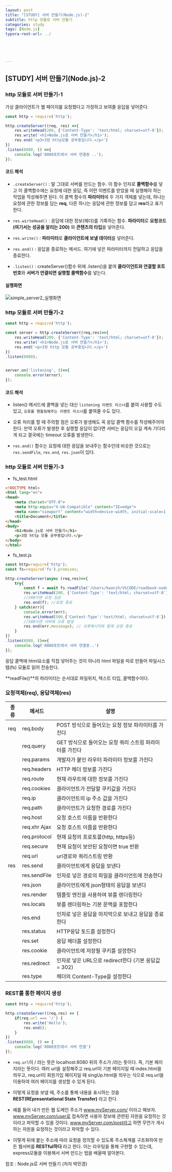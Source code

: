 ```yaml
---
layout: post
title: "[STUDY] 서버 만들기(Node.js)-2"
subtitle: http 모듈로 서버 만들기
categories: study
tags: [Node.js]
typora-root-url: ../





---
```




## [STUDY] 서버 만들기(Node.js)-2



### http 모듈로 서버 만들기-1

가상 클라이언트가 웹 페이지를 요청했다고 가정하고 보여줄 응답을 넣어준다.

```javascript
const http = require('http');

http.createServer((req, res) =>{
    res.writeHead(200, {'Content-Type': 'text/html; charset=utf-8'});
    res.write('<h1>Node.js로 서버 만들기</h1>');
    res.end('<p3>3장 http모듈 공부중입니다.</p>')
})
.listen(8080, () =>{
    console.log('8080포트에서 서버 연결중 ..');
});
```

#### 코드 해석

- `.createServer()` : 말 그대로 서버를 만드는 함수. 이 함수 인자로 **콜백함수**를 넣고 이 콜백함수에는 요청에 대한 응답, 즉 어떤 이벤트를 받았을 때 실행해야 하는 작업을 작성해주면 된다. 이 콜백 함수의 **파라미터**에 두 가지 객체를 넣는데, 하나는 요청에 관한 정보를 담는 **req**, 다른 하나는 응답에 관한 정보를 담고 **res**라고 표기한다.

- `res.wirteHead()` : 응답에 대한 정보(헤더)를 기록하는 함수. **파라미터**로 **요청코드(여기서는 성공을 알리는 200)** 와 **콘텐츠의 타입**을 넣어준다.

- `res.write()` : **파라미터**로 **클라이언트에 보낼 데이터**를 넣어준다.

- `res.end()` : 응답을 종료하는 메서드. 여기에 넣은 파라미터까지 전달하고 응답을 종료한다.

- `.listen()` : createServer()함수 뒤에 .listen()을 붙여 **클라이언트와 연결할 포트번호**와 **서버가 연결되면 실행할 콜백함수**를 넣는다.

#### 실행화면

![simple_server2_실행화면](/assets/images/etc/simple_server2.jpg)

### http 모듈로 서버 만들기-2

```javascript
const http = require('http');

const server = http.createServer((req,res)=>{
    res.writeHead(200, {'Content-Type': 'text/html; charset=utf-8'});
    res.write('<h1>Node.js로 서버 만들기</h1>');
    res.end('<p>3장 http 모듈 공부중입니다.</p>')
})
.listen(8080);


server.on('listening', ()=>{
    console.error(error);
});
```

#### 코드 해석

- listen() 메서드에 콜백을 넣는 대신 `listening 이벤트 리스너`를 붙여 사용할 수도 있고, `오류를 핸들링해주는 이벤트 리스너`를 붙여줄 수도 있다.

- 오류 처리를 할 때 주의할 점은 오류가 발생해도 꼭 응답 콜백 함수를 작성해주어야 한다. 만약 오류가 발생한 후 실행할 응답이 없다면 서버는 응답이 오길 계속 기다리게 되고 결국에는 timeout 오류를 발생한다.

- `res.end()` 함수는 요청에 대한 응답을 보내주는 함수인데 비슷한 것으로는 `res.sendFile`, `res.end`, `res.json`이 있다.

### http 모듈로 서버 만들기-3

* fs_test.html

```html
<!DOCTYPE html>
<html lang="en">
<head>
    <meta charset="UTF-8">
    <meta http-equiv="X-UA-Compatible" content="IE=edge">
    <meta name="viewport" content="width=device-width, initial-scale=1.0">
    <title>Document</title>
</head>
<body>
    <h1>Node.js로 서버 만들기</h1>
    <p>3장 http 모듈 공부중입니다.</p>
</body>
</html>
```

* fs_test.js

```javascript
const http=require('http');
const fs=require('fs').promises;

http.createServer(async (req,res)=>{
    try{
        const f = await fs.readFile('/Users/kwonjh/VSCODE/roadbook-nodejs/chapter03/sample/fs_test.html');
        res.writeHead(200, {'Content-Type': 'text/html; charset=utf-8'});
        //200이면 요청 성공
        res.end(f); //요청 종료
    } catch(err){
        console.error(err);
        res.writeHead(500,{'Content-Type':'text/html; charset=utf-8'});
        //500이면 서버에 오류 발생
        res.end(err.messeage); // 오류메시지와 함께 요청 종료
    }
})
.listen(8080, ()=>{
    console.log('8080포트에서 서버 연결중..')
});
```

응답 콜백에 html요소를 직접 넣어주는 것이 아니라 html 파일을 따로 만들어 파일시스템(fs) 모듈로 읽어 전송한다.

**readFile()**의 파라미터는 순서대로 파일위치, 텍스트 타입, 콜백함수이다.

### 요청객체(req), 응답객체(res)

| 종류 | 메서드 | 설명 |
| --- | --- | --------------- |
| req | req.body | POST 방식으로 들어오는 요청 정보 파라미터를 가진다|
|  | req.query | GET 방식으로 들어오는 요청 쿼리 스트링 파라미터를 가진다|
|  | req.params | 개발자가 붙인 라우터 파라미터 정보를 가진다|
|  | req.headers | HTTP 헤더 정보를 가진다|
|  | req.route | 현재 라우트에 대한 정보를 가진다|
|  | req.cookies | 클라이언트가 전달할 쿠키값을 가진다|
|  | req.ip | 클라이언트의 ip 주소 값을 가진다|
|  | req.path | 클라이언트가 요청한 경로를 가진다 |
|  | req.host | 요청 호스트 이름을 반환한다 |
|  | req.xhr Ajax | 요청 호스트 이름을 반환한다 |
|  | req.protocol | 현재 요청의 프로토콜(http, https등)
|  | req.secure | 현재 요청이 보안된 요청이면 true 반환 |
|  | req.url | url경로와 쿼리스트링 반환|
| res | res.send | 클라이언트에게 응답을 보낸다 |
|  | res.sendFile | 인자로 넣은 경로의 파일을 클라이언트에 전송한다 |
|  | res.json | 클라이언트에게 json형태의 응답을 보낸다 |
|  | res.render | 템플릿 엔진을 사용하여 뷰를 렌더링한다 |
|  | res.locals | 뷰를 렌더링하는 기본 문맥을 포함한다 |
|  | res.end | 인자로 넣은 응답을 마지막으로 보내고 응답을 종료한다 |
|  | res.status | HTTP응답 토드를 설정한다 |
|  | res.set | 응답 헤더를 설정한다 |
|  | res.cookie | 클라이언트에 저장될 쿠키를 설정한다 |
|  | res.redirect | 인자로 넣은 URL으로 redirect한다 (기본 응답값 = 302)|
|  | res.type | 헤더의 Content-Type을 설정한다 |

### REST를 통한 페이지 생성

```javascript
const http = require('http');

http.createServer((req,res) => {
    if(req.url === '/') {
        res.write('Hello');
        res.end();
    }
})
.listen(8080, () => {
    console.log('8080포트에서 서버 연결')
});
```

- `req.url`이 / 라는 뜻은 localhost:8080 뒤의 주소가 /라는 뜻이다. 즉, 기본 페이지라는 뜻이다. 여러 url을 설정해주고 req.url이 기본 페이지일 때 index.html을 띄우고, req.url이 회원가입 페이지일 때 singUp.html을 띄우는 식으로 req.url을 이용하여 여러 페이지를 생성할 수 있게 된다.

- 이렇게 요청을 보낼 때, 주소를 통해 내용을 표시하는 것을 **REST(REpresentational State Transfer)** 라고 한다.

- 예를 들어 내가 만든 웹 도메인 주소가 www.myServer.com/ 이라고 해보자. www.myServer.com/user로 접속하면 사용자 정보에 관련된 자원을 요청하는 것이라고 파악할 수 있을 것이다. www.myServer.com/post라고 하면 무언가 게시하는 자원을 요청하는 것이라고 파악할 수 있다.

- 이렇게 뒤에 붙는 주소에 따라 요청을 정의할 수 있도록 주소체계를 구조화하여 만든 웹서버를 **RESTful하다** 라고 한다. 이는 라우팅을 통해 구현할 수 있는데, express모듈을 이용해서 서버 만드는 법을 배울때 알아본다.





참조 : Node.js로 서버 만들기 (저자 박민경)
